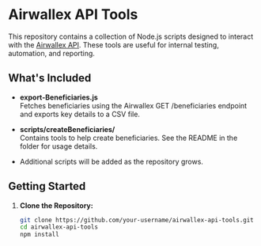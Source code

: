 # Airwallex API Tools

This repository contains a collection of Node.js scripts designed to interact with the [Airwallex API](https://www.airwallex.com/docs/api). These tools are useful for internal testing, automation, and reporting.

## What's Included

- **export-Beneficiaries.js**  
  Fetches beneficiaries using the Airwallex GET /beneficiaries endpoint and exports key details to a CSV file.

- **scripts/createBeneficiaries/**  
  Contains tools to help create beneficiaries. See the README in the folder for usage details.

- Additional scripts will be added as the repository grows.

## Getting Started

1. **Clone the Repository:**

   ```bash
   git clone https://github.com/your-username/airwallex-api-tools.git
   cd airwallex-api-tools
   npm install

